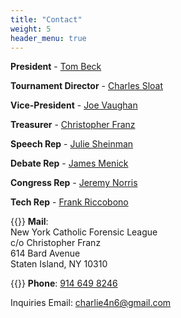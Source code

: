 ```yaml
---
title: "Contact"
weight: 5
header_menu: true
---
```


**President** - [Tom Beck](mailto:tbjnyc@gmail.com)

**Tournament Director** - [Charles Sloat](mailto:charlie4n6@gmail.com)

**Vice-President** - [Joe Vaughan](mailto:jovan75@gmail.com)

**Treasurer** - [Christopher Franz](mailto:nycfltreasurer@gmail.com)

**Speech Rep** - [Julie Sheinman](mailto:stuy4n6@gmail.com)

**Debate Rep** - [James Menick](mailto:jim.menick@gmail.com)

**Congress Rep** - [Jeremy Norris](mailto:jjnorris@gmail.com)

**Tech Rep** - [Frank Riccobono](mailto:f.riccobono@gmail.com)


{{<icon class="fa fa-envelope">}} **Mail**: <br>
New York Catholic Forensic League <br>
c/o Christopher Franz <br>
614 Bard Avenue <br>
Staten Island, NY 10310

{{<icon class="fa fa-phone">}} **Phone**: [914 649 8246](tel:9146498246)

Inquiries Email: [charlie4n6@gmail.com](mailto:charlie4n6@gmail.com)

